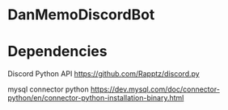 # DanMemoDiscordBot

# Dependencies 

Discord Python API
https://github.com/Rapptz/discord.py

mysql connector python
https://dev.mysql.com/doc/connector-python/en/connector-python-installation-binary.html
